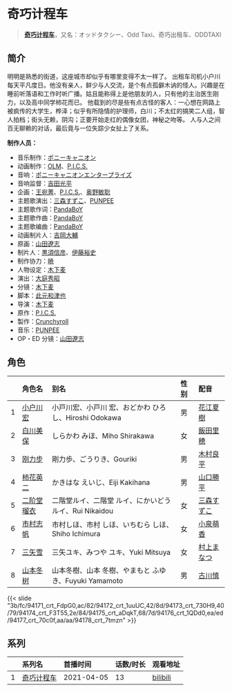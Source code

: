# 奇巧计程车


> <u>**[奇巧计程车](https://bgm.tv/subject/325285)**</u>，又名：オッドタクシー、Odd Taxi、奇巧出租车、ODDTAXI

## 简介

明明是熟悉的街道，这座城市却似乎有哪里变得不太一样了。
出租车司机小户川每天平凡度日。他没有亲人，鲜少与人交流，是个有点孤僻木讷的怪人。兴趣是在睡前听落语和工作时听广播。姑且能称得上是他朋友的人，只有他的主治医生刚力，以及高中同学柿花而已。
他载到的尽是些有点古怪的客人：一心想在网路上被疯传的大学生，桦泽；似乎有所隐情的护理师，白川；不太红的搞笑二人组，智人拍档；街头无赖，阴沟；正要开始走红的偶像女团，神秘之吻等。
人与人之间百无聊赖的对话，最后竟与一位失踪少女扯上了关系。

**制作人员：**
- 音乐制作：[ポニーキャニオン](https://bgm.tv/person/64)
- 动画制作：[OLM](https://bgm.tv/person/166)、[P.I.C.S.](https://bgm.tv/person/40682)
- 音响：[ポニーキャニオンエンタープライズ](https://bgm.tv/person/23840)
- 音响监督：[吉田光平](https://bgm.tv/person/46573)
- 企画：[王宛菁](https://bgm.tv/person/42820)、[P.I.C.S.](https://bgm.tv/person/40682)、[奥野敏聡](https://bgm.tv/person/12110)
- 主题歌演出：[三森すずこ](https://bgm.tv/person/6707)、[PUNPEE](https://bgm.tv/person/50344)
- 主题歌作词：[PandaBoY](https://bgm.tv/person/12199)
- 主题歌作曲：[PandaBoY](https://bgm.tv/person/12199)
- 主题歌编曲：[PandaBoY](https://bgm.tv/person/12199)
- 动画制片人：[吉岡大輔](https://bgm.tv/person/43616)
- 原画：[山田遼志](https://bgm.tv/person/41474)
- 制片人：[黒須信彦](https://bgm.tv/person/50026)、[伊藤裕史](https://bgm.tv/person/50459)
- 制作协力：[暁](https://bgm.tv/person/35633)
- 人物设定：[木下麦](https://bgm.tv/person/41451)
- 演出：[大庭秀昭](https://bgm.tv/person/1620)
- 分镜：[木下麦](https://bgm.tv/person/41451)
- 脚本：[此元和津也](https://bgm.tv/person/33783)
- 导演：[木下麦](https://bgm.tv/person/41451)
- 原作：[P.I.C.S.](https://bgm.tv/person/40682)
- 製作：[Crunchyroll](https://bgm.tv/person/43341)
- 音乐：[PUNPEE](https://bgm.tv/person/50344)
- OP・ED 分镜：[山田遼志](https://bgm.tv/person/41474)

## 角色

|     |   角色名   |   别名  | 性别 |  配音  |
|:--- |:------  |:----      |:---  |:--   |
| 1 | [小户川宏](https://bgm.tv/character/94171) | 小戸川宏、小戸川 宏、おどかわ ひろし、Hiroshi Odokawa | 男 | [花江夏樹](https://bgm.tv/person/7772) |
| 2 | [白川美保](https://bgm.tv/character/94172) | しらかわ みほ、Miho Shirakawa | 女 | [飯田里穂](https://bgm.tv/person/9387) |
| 3 | [刚力步](https://bgm.tv/character/94173) | 剛力歩、ごうりき、Gouriki | 男 | [木村良平](https://bgm.tv/person/4994) |
| 4 | [柿花英二](https://bgm.tv/character/94174) | かきはな えいじ、Eiji Kakihana | 男 | [山口勝平](https://bgm.tv/person/3900) |
| 5 | [二阶堂瑠衣](https://bgm.tv/character/94175) | 二階堂ルイ、二階堂 ルイ、にかいどう ルイ、Rui Nikaidou | 女 | [三森すずこ](https://bgm.tv/person/6707) |
| 6 | [市村志帆](https://bgm.tv/character/94176) | 市村しほ、市村 しほ、いちむら しほ、Shiho Ichimura | 女 | [小泉萌香](https://bgm.tv/person/32945) |
| 7 | [三矢雪](https://bgm.tv/character/94177) | 三矢ユキ、みつや ユキ、Yuki Mitsuya | 女 | [村上まなつ](https://bgm.tv/person/41446) |
| 8 | [山本冬树](https://bgm.tv/character/94178) | 山本冬樹、山本 冬樹、やまもと ふゆき、Fuyuki Yamamoto | 男 | [古川慎](https://bgm.tv/person/12483) |

{{< slide "3b/fc/94171_crt_FdpG0,ac/82/94172_crt_1uuUC,42/8d/94173_crt_730H9,40/79/94174_crt_F3T55,2e/84/94175_crt_aDqkT,68/7d/94176_crt_1QDd0,ea/ed/94177_crt_70c0f,aa/aa/94178_crt_7tmzn" >}}

## 系列

|     | 系列名   | 首播时间       | 话数/时长 | 观看地址                                                       |
|:----|:------|:-----------|:------|:-----------------------------------------------------------|
| 1   |[奇巧计程车](https://bgm.tv/subject/325285)| 2021-04-05 | 13    | [bilibili](https://www.bilibili.com/bangumi/play/ep431777) |
